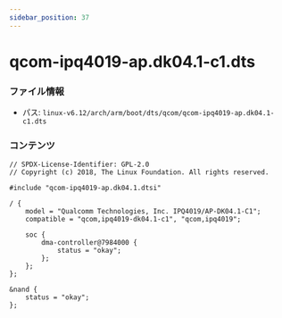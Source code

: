 ```yaml
---
sidebar_position: 37
---
```

# qcom-ipq4019-ap.dk04.1-c1.dts

### ファイル情報

- パス: `linux-v6.12/arch/arm/boot/dts/qcom/qcom-ipq4019-ap.dk04.1-c1.dts`

### コンテンツ

```dts
// SPDX-License-Identifier: GPL-2.0
// Copyright (c) 2018, The Linux Foundation. All rights reserved.

#include "qcom-ipq4019-ap.dk04.1.dtsi"

/ {
	model = "Qualcomm Technologies, Inc. IPQ4019/AP-DK04.1-C1";
	compatible = "qcom,ipq4019-dk04.1-c1", "qcom,ipq4019";

	soc {
		dma-controller@7984000 {
			status = "okay";
		};
	};
};

&nand {
	status = "okay";
};

```
